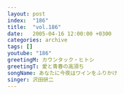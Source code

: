 ```yaml
---
layout: post
index:  "186"
title:  "vol.186"
date:   2005-04-16 12:00:00 +0300
categories: archive
tags: []
youtube: "186"
greetingM: カウンタック・ヒトシ
greetingT: 愛と青春の高須ち
songName: あなたに今夜はワインをふりかけ
singer: 沢田研二
---
```

